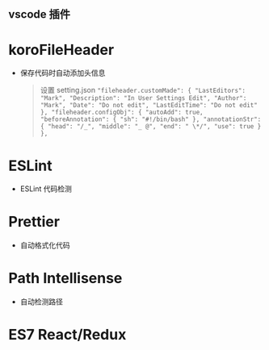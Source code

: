 <!--
 * @LastEditors: Tiger
 * @Description: In User Settings Edit
 * @Author: Tiger
 * @Date: 2019-04-26 15:19:30
 * @LastEditTime: 2019-05-10 23:34:36
 -->

## vscode 插件

# koroFileHeader

- 保存代码时自动添加头信息
  > 设置 setting.json
  > `
  > "fileheader.customMade": {
      "LastEditors": "Mark",
      "Description": "In User Settings Edit",
      "Author": "Mark",
      "Date": "Do not edit",
      "LastEditTime": "Do not edit"
  },
  "fileheader.configObj": {
  "autoAdd": true,
  "beforeAnnotation": {
  "sh": "#!/bin/bash"
  },
  "annotationStr": {
  "head": "/_",
  "middle": "_ @",
  "end": " \*/",
  "use": true
  }
  },
  `

# ESLint

- ESLint 代码检测
  >

# Prettier

- 自动格式化代码
  >

# Path Intellisense

- 自动检测路径
  >

# ES7 React/Redux
